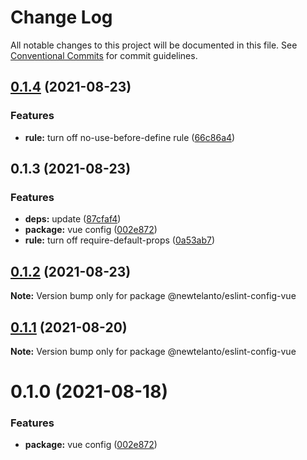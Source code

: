 # Change Log

All notable changes to this project will be documented in this file.
See [Conventional Commits](https://conventionalcommits.org) for commit guidelines.

## [0.1.4](https://github.com/newtelanto/eslint-config/compare/v0.1.3...v0.1.4) (2021-08-23)


### Features

* **rule:** turn off no-use-before-define rule ([66c86a4](https://github.com/newtelanto/eslint-config/commit/66c86a45fc45d7327d7cb96ad478630697620863))





## 0.1.3 (2021-08-23)


### Features

* **deps:** update ([87cfaf4](https://github.com/newtelanto/eslint-config/commit/87cfaf493180030fd6e6ea0b79d847b69d7ff03b))
* **package:** vue config ([002e872](https://github.com/newtelanto/eslint-config/commit/002e8724911530a140735c5259ff4d060809561d))
* **rule:** turn off require-default-props ([0a53ab7](https://github.com/newtelanto/eslint-config/commit/0a53ab792254251462d3ea99c824f2369e853970))





## [0.1.2](https://github.com/newtelanto/eslint-config/compare/@newtelanto/eslint-config-vue@0.1.1...@newtelanto/eslint-config-vue@0.1.2) (2021-08-23)

**Note:** Version bump only for package @newtelanto/eslint-config-vue





## [0.1.1](https://github.com/newtelanto/eslint-config/compare/@newtelanto/eslint-config-vue@0.1.0...@newtelanto/eslint-config-vue@0.1.1) (2021-08-20)

**Note:** Version bump only for package @newtelanto/eslint-config-vue





# 0.1.0 (2021-08-18)


### Features

* **package:** vue config ([002e872](https://github.com/newtelanto/eslint-config/commit/002e8724911530a140735c5259ff4d060809561d))
